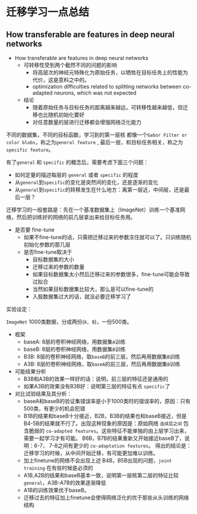 # 迁移学习一点总结



##  How transferable are features in deep neural networks

* How transferable are features in deep neural networks
  * 可转移性受到两个截然不同的问题的影响
    * 将高层次的神经元特殊化为原始任务，以牺牲在目标任务上的性能为代价，这是意料之中的。
    * optimization difficulties related to splitting networks between co-adapted neurons, which was not expected
  * 结论
    * 随着原始任务与目标任务的距离越来越远，可转移性越来越低，但迁移也比随机初始化要好
    * 对任意数量的层进行迁移都会增强网络泛化能力



不同的数据集，不同的目标函数，学习到的第一层核 都像一个`Gabor Filter or color blobs`，称之为`general feature` , 最后一层，和目标任务相关，称之为`specific feature`。

有了`general` 和 `specific` 的概念后，需要考虑下面三个问题：

* 如何定量的描述每层的 `general` 或者 `specific` 的程度
* 从`general`到`specific`的变化是突然间的变化，还是逐渐的变化
* 从`general`到`specific`的转移发生在什么地方：离第一层近，中间层，还是最后一层？



迁移学习的一般套路是：先在一个基准数据集上（ImageNet）训练一个基准网络，然后把训练好的网络的前几层拿出来给目标任务用。

* 是否要 fine-tune
  * 如果不fine-tune的话，只需把迁移过来的参数冻住就可以了。只训练随机初始化参数的那几层
  * 是否fine-tune取决于
    * 目标数据集的大小
    * 迁移过来的参数的数量
    * 如果目标数据集太小然后迁移过来的参数很多，fine-tune可能会导致过拟合
    * 当然如果目标数据集比较大，那么是可以fine-tune的
    * 入股数据集过大的话，就没必要迁移学习了



实验设定：

`ImageNet` 1000类数据，分成两份(`A, B`)，一份500类。

* 框架
  * baseA:  8层的卷积神经网络，用数据集`A`训练
  * baseB: 8层的卷积神经网络，用数据集`B`训练
  * B3B:  8层的卷积神经网络，取`baseB`的前三层，然后再用数据集`B`训练
  * A3B:  8层的卷积神经网络，取`baseA`的前三层，然后再用数据集`B`训练
* 可能结果分析
  * B3B和A3B的效果一样好的话：说明，前三层的特征还是通用的
  * 如果A3B的效果没有B3B好：说明第三层的特征有点 `specific`了
* 对比试验结果及其分析：
  * baseA和baseB的验证集错误率是小于1000类时的错误率的，原因：只有500类，有更少的机会犯错
  * B1B的结果和baseB十分接近，B2B，B3B的结果也和baseB接近，但是B4-5B的结果就不行了。出现这种现象的原因是：原始网络 `连续层之间` 包含脆弱的 `co-adapted features`。这些特征不能单独的由上层学习出来，需要一起学习才有可能。 B6B，B7B的结果重新又开始接近baseB了，说明：6-7， 7-8之间有更少的 `co-adaptation features`。 得出的结论是：迁移学习的时候，从中间开始迁移，有可能更加难以训练。
  * 加上finetune的网络不会出现上述 B4B，B5B出现的问题，`joint training` 在有些时候是必须的
  * A1B,A2B的结果和baseB基本一致，说明第一层核第二层的特征比较`general`，A3B-A7B的效果逐渐降低
  * A1B的训练效果优于baseB。
  * 迁移过去的特征加上finetune会使得网络泛化的优于那些从头训练的网络结构